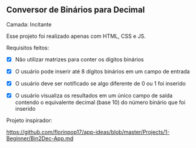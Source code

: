 ## Conversor de Binários para Decimal 

Camada: Incitante 

Esse projeto foi realizado apenas com HTML, CSS e JS.

Requisitos feitos: 

- [x] Não utilizar matrizes para conter os dígitos binários  
- [x] O usuário pode inserir até 8 dígitos binários em um campo de entrada
- [x] O usuário deve ser notificado se algo diferente de 0 ou 1 foi inserido
- [x] O usuário visualiza os resultados em um único campo de saída contendo o equivalente decimal (base 10) do número binário que foi inserido



Projeto inspirador:

https://github.com/florinpop17/app-ideas/blob/master/Projects/1-Beginner/Bin2Dec-App.md




